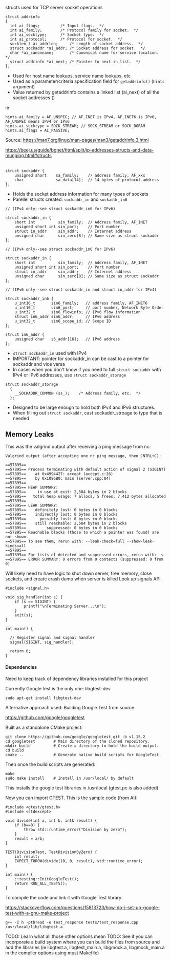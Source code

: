 structs used for TCP server socket operations


```
struct addrinfo
{
  int ai_flags;			/* Input flags.  */
  int ai_family;		/* Protocol family for socket.  */
  int ai_socktype;		/* Socket type.  */
  int ai_protocol;		/* Protocol for socket.  */
  socklen_t ai_addrlen;		/* Length of socket address.  */
  struct sockaddr *ai_addr;	/* Socket address for socket.  */
  char *ai_canonname;		/* Canonical name for service location.  */
  struct addrinfo *ai_next;	/* Pointer to next in list.  */
};
```

* Used for host name lookups, service name lookups, etc
* Used as a parameter/criteria specification field for `getaddrinfo()` (`hints` argument)
* Value returned by getaddrinfo contains a linked list (ai_next) of all the socket addresses ()

ie

```
hints.ai_family = AF_UNSPEC; // AF_INET is IPv4, AF_INET6 is IPv6, AF_UNSPEC means IPv4 or IPv6
hints.ai_socktype = SOCK_STREAM; // SOCK_STREAM or SOCK_DGRAM
hints.ai_flags = AI_PASSIVE;
```

Source:
https://man7.org/linux/man-pages/man3/getaddrinfo.3.html


https://beej.us/guide/bgnet/html/split/ip-addresses-structs-and-data-munging.html#structs


######

```
struct sockaddr {
    unsigned short    sa_family;    // address family, AF_xxx
    char              sa_data[14];  // 14 bytes of protocol address
}; 

```
* Holds the socket address information for many types of sockets
* Parellel structs created: `sockaddr_in` and `sockaddr_in6`



```
// (IPv4 only--see struct sockaddr_in6 for IPv6)

struct sockaddr_in {
    short int          sin_family;  // Address family, AF_INET
    unsigned short int sin_port;    // Port number
    struct in_addr     sin_addr;    // Internet address
    unsigned char      sin_zero[8]; // Same size as struct sockaddr
};

// (IPv4 only--see struct sockaddr_in6 for IPv6)

struct sockaddr_in {
    short int          sin_family;  // Address family, AF_INET
    unsigned short int sin_port;    // Port number
    struct in_addr     sin_addr;    // Internet address
    unsigned char      sin_zero[8]; // Same size as struct sockaddr
};

// (IPv6 only--see struct sockaddr_in and struct in_addr for IPv4)

struct sockaddr_in6 {
    u_int16_t       sin6_family;   // address family, AF_INET6
    u_int16_t       sin6_port;     // port number, Network Byte Order
    u_int32_t       sin6_flowinfo; // IPv6 flow information
    struct in6_addr sin6_addr;     // IPv6 address
    u_int32_t       sin6_scope_id; // Scope ID
};

struct in6_addr {
    unsigned char   s6_addr[16];   // IPv6 address
};
```

* `struct sockaddr_in` used with IPv4
* IMPORTANT: pointer for sockaddr_in can be cast to a pointer for sockaddr and vice versa
* In cases when you don't know if you need to full `struct sockaddr` with IPv4 or IPv6 addresses, use `struct sockaddr_storage`



```
struct sockaddr_storage
  {
    __SOCKADDR_COMMON (ss_);	/* Address family, etc.  */
  };

```

* Designed to be large enough to hold both IPv4 and IPv6 structures.
* When filling out `struct sockaddr`, cast sockaddr_stroage to type that is needed


## Memory Leaks

This was the valgrind output after receiving a ping message from nc:


```
Valgrind output (after accepting one nc ping message, then CNTRL+C):

==57895== 
==57895== Process terminating with default action of signal 2 (SIGINT)
==57895==    at 0x4994427: accept (accept.c:26)
==57895==    by 0x1096B0: main (server.cpp:84)
==57895== 
==57895== HEAP SUMMARY:
==57895==     in use at exit: 2,584 bytes in 2 blocks
==57895==   total heap usage: 7 allocs, 5 frees, 7,412 bytes allocated
==57895== 
==57895== LEAK SUMMARY:
==57895==    definitely lost: 0 bytes in 0 blocks
==57895==    indirectly lost: 0 bytes in 0 blocks
==57895==      possibly lost: 0 bytes in 0 blocks
==57895==    still reachable: 2,584 bytes in 2 blocks
==57895==         suppressed: 0 bytes in 0 blocks
==57895== Reachable blocks (those to which a pointer was found) are not shown.
==57895== To see them, rerun with: --leak-check=full --show-leak-kinds=all
==57895== 
==57895== For lists of detected and suppressed errors, rerun with: -s
==57895== ERROR SUMMARY: 0 errors from 0 contexts (suppressed: 0 from 0)

```

Will likely need to have logic to shut down server, free memory, close sockets, and create crash dump when server is killed
Look up signals API

```
#include <signal.h>

void sig_handler(int s) {
    if (s == SIGINT) {
        printf("\nTerminating Server...\n");
    }
    exit(s);
}

int main() {

  // Register signal and signal handler
  signal(SIGINT, sig_handler);

  return 0;
}
```


#### Dependencies

Need to keep track of dependency libraries installed for this project

Currently Google test is the only one: libgtest-dev

`sudo apt-get install libgtest-dev`

Alternative approach used: Building Google Test from source:

https://github.com/google/googletest

Built as a standalone CMake project:

```
git clone https://github.com/google/googletest.git -b v1.15.2
cd googletest        # Main directory of the cloned repository.
mkdir build          # Create a directory to hold the build output.
cd build
cmake ..             # Generate native build scripts for GoogleTest.
```
Then once the build scripts are generated:

```
make
sudo make install    # Install in /usr/local/ by default
```

This installs the google test libraries in /usr/local (gtest.pc is also added)

Now you can import GTEST. This is the sample code (from AI):

```
#include <gtest/gtest.h>
#include <stdexcept>

void divide(int a, int b, int& result) {
    if (b==0) {
        throw std::runtime_error("Division by zero");
    }
    result = a/b;
}

TEST(DivisionTest, TestDivisionByZero) {
    int result;
    EXPECT_THROW(divide(10, 0, result), std::runtime_error);
}

int main() {
    ::testing::InitGoogleTest();
    return RUN_ALL_TESTS();
}
```

To compile the code and link it with Google Test library:

https://stackoverflow.com/questions/15813723/how-do-i-set-up-google-test-with-a-gnu-make-project

```
g++ -I h -pthread -o test_response tests/test_response.cpp /usr/local/lib/libgtest.a 
```

TODO: Learn what all those other options mean
TODO: See if you can incorporate a build system where you can build the files from source and add the libraries (ie libgtest.a, libgtest_main.a, libgmock.a, libgmock_main.a in the compiler options using must Makefile)